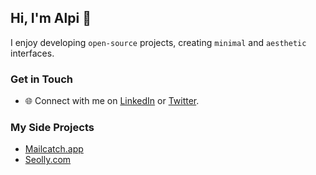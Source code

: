 ## Hi, I'm Alpi 👋

I enjoy developing `open-source` projects, creating `minimal` and `aesthetic` interfaces.

### Get in Touch

- 🌐 Connect with me on [LinkedIn](https://www.linkedin.com/in/omeralpi) or [Twitter](https://twitter.com/omer_alpi).

### My Side Projects
- [Mailcatch.app](https://mailcatch.app)
- [Seolly.com](https://seolly.com)
